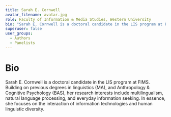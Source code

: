 ```yaml
---
title: Sarah E. Cornwell
avatar_filename: avatar.jpg
role: Faculty of Information & Media Studies, Western University
bio: "Sarah E. Cornwell is a doctoral candidate in the LIS program at FIMS. Building on previous degrees in linguistics (MA), and Anthropology & Cognitive Psychology (BAS), her research interests include multilingualism, natural language processing, and everyday information seeking. In essence, she focuses on the interaction of information technologies and human linguistic diversity."
superuser: false
user_groups:
  - Authors
  - Panelists
---
```


# Bio
Sarah E. Cornwell is a doctoral candidate in the LIS program at FIMS. Building on previous degrees in linguistics (MA), and Anthropology & Cognitive Psychology (BAS), her research interests include multilingualism, natural language processing, and everyday information seeking. In essence, she focuses on the interaction of information technologies and human linguistic diversity.
